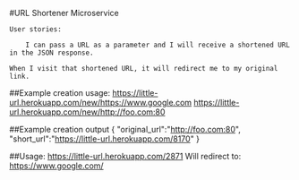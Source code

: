 #URL Shortener Microservice

    User stories:

        I can pass a URL as a parameter and I will receive a shortened URL in the JSON response.

    When I visit that shortened URL, it will redirect me to my original link.

##Example creation usage:
https://little-url.herokuapp.com/new/https://www.google.com
https://little-url.herokuapp.com/new/http://foo.com:80

##Example creation output
{ "original_url":"http://foo.com:80", "short_url":"https://little-url.herokuapp.com/8170" }

##Usage:
https://little-url.herokuapp.com/2871
Will redirect to:
https://www.google.com/